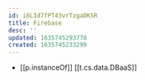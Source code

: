 ```yaml
---
id: i8LId7fPT43vrTzgaDKSR
title: Firebase
desc: ''
updated: 1635745293770
created: 1635745233299
---
```



- [[p.instanceOf]] [[t.cs.data.DBaaS]]
